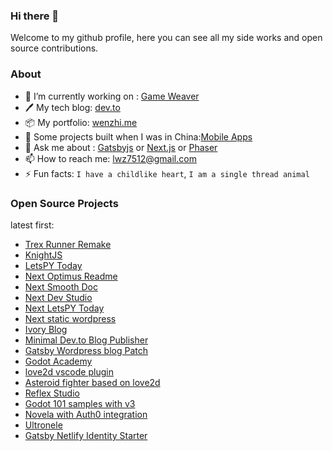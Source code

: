 ### Hi there 👋

Welcome to my github profile, here you can see all my side works and open source contributions.

### About

- 🔭 I’m currently working on : [Game Weaver](https://github.com/lwz7512/game-weaver-ide)
- 🖊️ My tech blog: [dev.to](https://dev.to/lwz7512)
- 📦 My portfolio: [wenzhi.me](http://wenzhi.netlify.app/)
- 🔋 Some projects built when I was in China:[Mobile Apps](https://lwz7512.github.io/works/)
- 💬 Ask me about : [Gatsbyjs](https://www.gatsbyjs.com/) or [Next.js](https://nextjs.org/) or [Phaser](https://phaser.io/)
- 📫 How to reach me: lwz7512@gmail.com
- ⚡ Fun facts: `I have a childlike heart`, `I am a single thread animal`

### Open Source Projects

latest first:

- [Trex Runner Remake](https://github.com/lwz7512/trex-runner-js)
- [KnightJS](https://github.com/lwz7512/knightjs)
- [LetsPY Today](https://github.com/lwz7512/react-letspy-today)
- [Next Optimus Readme](https://github.com/lwz7512/next-optimus-readme)
- [Next Smooth Doc](https://github.com/lwz7512/next-smooth-doc)
- [Next Dev Studio](https://github.com/lwz7512/next-dev-studio)
- [Next LetsPY Today](https://github.com/lwz7512/next-letspy-today)
- [Next static wordpress](https://github.com/lwz7512/next-static-neve)
- [Ivory Blog](https://github.com/lwz7512/next-ivory-blog)
- [Minimal Dev.to Blog Publisher](https://github.com/lwz7512/dev_to_blog)
- [Gatsby Wordpress blog Patch](https://github.com/lwz7512/gatsby-starter-wordpress-blog)
- [Godot Academy](https://github.com/lwz7512/godot-academy)
- [love2d vscode plugin](https://github.com/lwz7512/love2d-made-easy)
- [Asteroid fighter based on love2d](https://github.com/lwz7512/love2d-asteroid-fighter)
- [Reflex Studio](https://github.com/lwz7512/reflex-studio)
- [Godot 101 samples with v3](https://github.com/lwz7512/godot-101-rcl)
- [Novela with Auth0 integration](https://github.com/narative/gatsby-theme-novela/tree/auth0)
- [Ultronele](https://github.com/lwz7512/ultronele)
- [Gatsby Netlify Identity Starter](https://github.com/lwz7512/gatsby-netlify-identity-starter)
